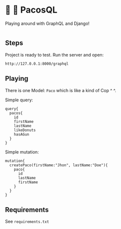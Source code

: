 # :diamond_shape_with_a_dot_inside: :snake: PacosQL

Playing around with GraphQL and Django!



<img src="https://i.giphy.com/media/l2Je1Yvi3YbdhyWkw/source.gif" alt="">


## Steps
Project is ready to test. Run the server and open:

    http://127.0.0.1:8000/graphql


## Playing

There is one Model: `Paco` which is like a kind of Cop ^ ^.

Simple query:


    query{
      pacos{
        id
        firstName
        lastName
        likeDonuts
        hasAGun
      }
    }
 
 
 
Simple mutation:    
    
    
    mutation{
      createPaco(firstName:"Jhon", lastName:"Doe"){
        paco{
          id
          lastName
          firstName
        }
      }
    }


## Requirements

See `requirements.txt`
      
